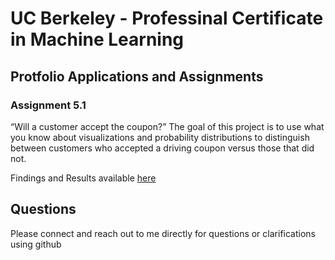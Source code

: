 # UC Berkeley - Professinal Certificate in Machine Learning

## Protfolio Applications and Assignments

### Assignment 5.1

“Will a customer accept the coupon?” The goal of this project is to use what you know about visualizations and probability distributions to distinguish between customers who accepted a driving coupon versus those that did not.

Findings and Results available [here](/assignment_5_1/README.md) 

## Questions

Please connect and reach out to me directly for questions or clarifications using github